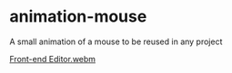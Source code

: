# animation-mouse
A small animation of a mouse to be reused in any project

[Front-end Editor.webm](https://user-images.githubusercontent.com/53302984/208316785-684c911b-04ad-4abb-8f43-fc8a746cecc4.webm)
